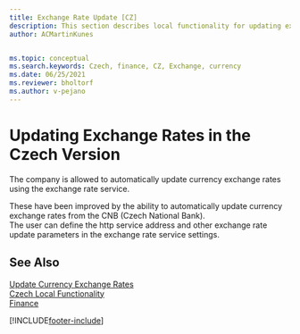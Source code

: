 ```yaml
---
title: Exchange Rate Update [CZ]
description: This section describes local functionality for updating exchange rates. Companies can automatically update currency exchange rates using exchange rate service.
author: ACMartinKunes


ms.topic: conceptual
ms.search.keywords: Czech, finance, CZ, Exchange, currency
ms.date: 06/25/2021
ms.reviewer: bholtorf
ms.author: v-pejano
---
```


# Updating Exchange Rates in the Czech Version

The company is allowed to automatically update currency exchange rates using the exchange rate service.  

These have been improved by the ability to automatically update currency exchange rates from the CNB (Czech National Bank).  
The user can define the http service address and other exchange rate update parameters in the exchange rate service settings.

## See Also
[Update Currency Exchange Rates](../../finance-how-update-currencies.md)  
[Czech Local Functionality](czech-local-functionality.md)  
[Finance](finance.md)  


[!INCLUDE[footer-include](../../includes/footer-banner.md)]